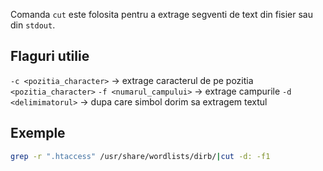 Comanda `cut` este folosita pentru a extrage segventi de text din fisier sau din `stdout`.
## Flaguri utilie 
`-c <pozitia_character>` → extrage caracterul de pe pozitia `<pozitia_character>`
`-f <numarul_campului>` → extrage campurile 
`-d <delimimatorul>` → dupa care simbol dorim sa extragem textul
## Exemple
```bash
grep -r ".htaccess" /usr/share/wordlists/dirb/|cut -d: -f1
```
